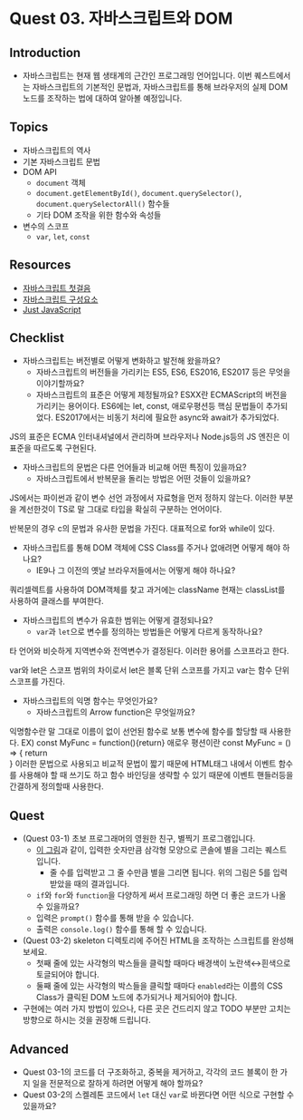 # Quest 03. 자바스크립트와 DOM

## Introduction
* 자바스크립트는 현재 웹 생태계의 근간인 프로그래밍 언어입니다. 이번 퀘스트에서는 자바스크립트의 기본적인 문법과, 자바스크립트를 통해 브라우저의 실제 DOM 노드를 조작하는 법에 대하여 알아볼 예정입니다.

## Topics
* 자바스크립트의 역사
* 기본 자바스크립트 문법
* DOM API
  * `document` 객체
  * `document.getElementById()`, `document.querySelector()`, `document.querySelectorAll()` 함수들
  * 기타 DOM 조작을 위한 함수와 속성들
* 변수의 스코프
  * `var`, `let`, `const`

## Resources
* [자바스크립트 첫걸음](https://developer.mozilla.org/ko/docs/Learn/JavaScript/First_steps)
* [자바스크립트 구성요소](https://developer.mozilla.org/ko/docs/Learn/JavaScript/Building_blocks)
* [Just JavaScript](https://justjavascript.com/)

## Checklist
* 자바스크립트는 버전별로 어떻게 변화하고 발전해 왔을까요?
  * 자바스크립트의 버전들을 가리키는 ES5, ES6, ES2016, ES2017 등은 무엇을 이야기할까요?
  * 자바스크립트의 표준은 어떻게 제정될까요?
ESXX란 ECMAScript의 버전을 가리키는 용어이다. 
ES6에는 let, const, 애로우평션등 핵심 문법들이 추가되었다.
ES2017에서는 비동기 처리에 필요한 async와 await가 추가되었다.

JS의 표준은 ECMA 인터내셔널에서 관리하며 브라우저나 Node.js등의 JS 엔진은 이 표준을 따르도록 구현된다.

* 자바스크립트의 문법은 다른 언어들과 비교해 어떤 특징이 있을까요?
  * 자바스크립트에서 반복문을 돌리는 방법은 어떤 것들이 있을까요?

JS에서는 파이썬과 같이 변수 선언 과정에서 자료형을 먼저 정하지 않는다.
이러한 부분을 계선한것이 TS로 말 그대로 타입을 확실히 구분하는 언어이다.

반복문의 경우 c의 문법과 유사한 문법을 가진다. 대표적으로 for와 while이 있다.

* 자바스크립트를 통해 DOM 객체에 CSS Class를 주거나 없애려면 어떻게 해야 하나요?
  * IE9나 그 이전의 옛날 브라우저들에서는 어떻게 해야 하나요?
  
쿼리셀렉트를 사용하여 DOM객체를 찾고 과거에는 className 현재는 classList를 사용하여 클래스를 부여한다.

* 자바스크립트의 변수가 유효한 범위는 어떻게 결정되나요?
  * `var`과 `let`으로 변수를 정의하는 방법들은 어떻게 다르게 동작하나요?

타 언어와 비슷하게 지역변수와 전역변수가 결정된다.
이러한 용어를 스코프라고 한다.

var와 let은 스코프 범위의 차이로서 let은 블록 단위 스코프를 가지고 var는 함수 단위 스코프를 가진다.

* 자바스크립트의 익명 함수는 무엇인가요?
  * 자바스크립트의 Arrow function은 무엇일까요?

익명함수란 말 그대로 이름이 없이 선언된 함수로 보통 변수에 함수를 할당할 때 사용한다.
EX) const MyFunc = function(){return}
애로우 평션이란 
const MyFunc = () => {
  return  
} 
이러한 문법으로 사용되고
비교적 문법이 짧기 때문에 HTML태그 내에서 이벤트 함수를 사용해야 할 때 쓰기도 하고
함수 바인딩을 생략할 수 있기 때문에 이벤트 핸들러등을 간결하게 정의할때 사용한다.

## Quest
* (Quest 03-1) 초보 프로그래머의 영원한 친구, 별찍기 프로그램입니다.
  * [이 그림](jsStars.png)과 같이, 입력한 숫자만큼 삼각형 모양으로 콘솔에 별을 그리는 퀘스트 입니다.
    * 줄 수를 입력받고 그 줄 수만큼 별을 그리면 됩니다. 위의 그림은 5를 입력받았을 때의 결과입니다.
  * `if`와 `for`와 `function`을 다양하게 써서 프로그래밍 하면 더 좋은 코드가 나올 수 있을까요?
  * 입력은 `prompt()` 함수를 통해 받을 수 있습니다.
  * 출력은 `console.log()` 함수를 통해 할 수 있습니다.
* (Quest 03-2) skeleton 디렉토리에 주어진 HTML을 조작하는 스크립트를 완성해 보세요.
  * 첫째 줄에 있는 사각형의 박스들을 클릭할 때마다 배경색이 노란색↔흰색으로 토글되어야 합니다.
  * 둘째 줄에 있는 사각형의 박스들을 클릭할 때마다 `enabled`라는 이름의 CSS Class가 클릭된 DOM 노드에 추가되거나 제거되어야 합니다.
* 구현에는 여러 가지 방법이 있으나, 다른 곳은 건드리지 않고 TODO 부분만 고치는 방향으로 하시는 것을 권장해 드립니다.

## Advanced
* Quest 03-1의 코드를 더 구조화하고, 중복을 제거하고, 각각의 코드 블록이 한 가지 일을 전문적으로 잘하게 하려면 어떻게 해야 할까요?
* Quest 03-2의 스켈레톤 코드에서 `let` 대신 `var`로 바뀐다면 어떤 식으로 구현할 수 있을까요?

